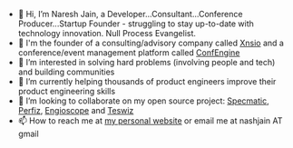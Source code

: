 - 👋 Hi, I’m Naresh Jain, a Developer...Consultant...Conference Producer...Startup Founder - struggling to stay up-to-date with technology innovation. Null Process Evangelist.
- 🏢 I'm the founder of a consulting/advisory company called [Xnsio](https://xnsio.com) and a conference/event management platform called [ConfEngine](https://confengine.com)
- 👀 I’m interested in solving hard problems (involving people and tech) and building communities
- 🌱 I’m currently helping thousands of product engineers improve their product engineering skills
- 💞️ I’m looking to collaborate on my open source project: [Specmatic](https://specmatic.in), [Perfiz](https://perfiz.com), [Engioscope](https://github.com/znsio/engioscope) and [Teswiz](https://github.com/znsio/teswiz)
- 📫 How to reach me at [my personal website](https://nareshjain.com) or email me at nashjain AT gmail

<!---
nashjain/nashjain is a ✨ special ✨ repository because its `README.md` (this file) appears on your GitHub profile.
You can click the Preview link to take a look at your changes.
--->
